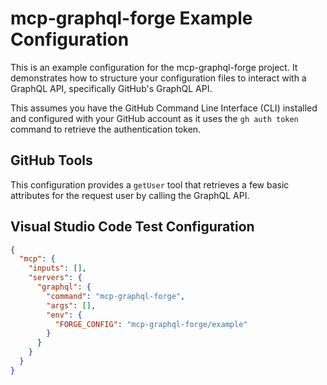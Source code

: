 # mcp-graphql-forge Example Configuration

This is an example configuration for the mcp-graphql-forge project. It demonstrates how to structure your configuration files to interact with a GraphQL API, specifically GitHub's GraphQL API.

This assumes you have the GitHub Command Line Interface (CLI) installed and configured with your GitHub account as it uses the `gh auth token` command to retrieve the authentication token.

## GitHub Tools

This configuration provides a `getUser` tool that retrieves a few basic attributes for the request user by calling the GraphQL API.

## Visual Studio Code Test Configuration

```json
{
  "mcp": {
    "inputs": [],
    "servers": {
      "graphql": {
        "command": "mcp-graphql-forge",
        "args": [],
        "env": {
          "FORGE_CONFIG": "mcp-graphql-forge/example"
        }
      }
    }
  }
}
```
